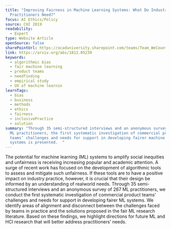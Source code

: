 ```yaml
---
title: "Improving Fairness in Machine Learning Systems: What Do Industry
  Practitioners Need?"
focus: AI Ethics/Policy
source: CHI 2019
readability:
  - Expert
type: Website Article
openSource: false
sharePointUrl: https://ocaduniversity.sharepoint.com/teams/Team_WeCount/Shared%20Documents/Resources%20and%20Tools/Literature%20(curated)/Improving%20fairness%20in%20machine%20learning%20systems-%20What%20do%20industry%20practitioners%20need.pdf
link: https://arxiv.org/abs/1812.05239
keywords:
  - algorithmic bias
  - fair machine learning
  - product teams
  - needfinding
  - empirical study
  - UX of machine learnin
learnTags:
  - bias
  - business
  - methods
  - ethics
  - fairness
  - inclusivePractice
  - solution
summary: "Through 35 semi-structured interviews and an anonymous survey of 267
  ML practitioners, the first systematic investigation of commercial product
  teams’ challenges and needs for support in developing fairer machine learning
  systems is presented.  "
---
```

The potential for machine learning (ML) systems to amplify social inequities and unfairness is receiving increasing popular and academic attention. A surge of recent work has focused on the development of algorithmic tools to assess and mitigate such unfairness. If these tools are to have a positive impact on industry practice, however, it is crucial that their design be informed by an understanding of realworld needs. Through 35 semi-structured interviews and an anonymous survey of 267 ML practitioners, we conduct the first systematic investigation of commercial product teams’ challenges and needs for support in developing fairer ML systems. We identify areas of alignment and disconnect between the challenges faced by teams in practice and the solutions proposed in the fair ML research literature. Based on these findings, we highlight directions for future ML and HCI research that will better address practitioners’ needs.

